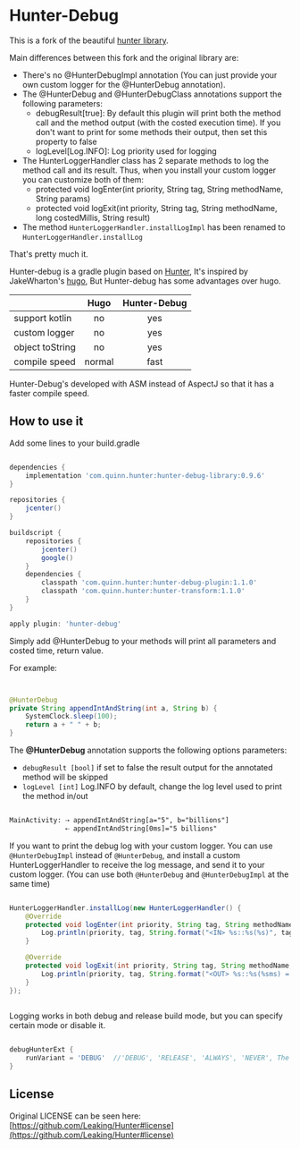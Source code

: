 # Hunter-Debug

This is a fork of the beautiful [hunter library](https://github.com/Leaking/Hunter).

Main differences between this fork and the original library are:

 * There's no @HunterDebugImpl annotation (You can just provide your own custom logger for the @HunterDebug annotation).
 * The @HunterDebug and @HunterDebugClass annotations support the following parameters:
    * debugResult[true]: By default this plugin will print both the method call and the method output (with the costed execution time). If you don't want to print for some methods their output, then set this property to false
    * logLevel[Log.INFO]: Log priority used for logging
 * The HunterLoggerHandler class has 2 separate methods to log the method call and its result. Thus, when you install your custom logger you can customize both of them:
    * protected void logEnter(int priority, String tag, String methodName, String params)
    * protected void logExit(int priority, String tag, String methodName, long costedMillis, String result)
 * The method `HunterLoggerHandler.installLogImpl` has been renamed to `HunterLoggerHandler.installLog`

That's pretty much it.



Hunter-debug is a gradle plugin based on [Hunter](https://github.com/Leaking/Hunter), It's inspired by JakeWharton's [hugo](https://github.com/JakeWharton/hugo), But Hunter-debug
has some advantages over hugo.

|       | Hugo     | Hunter-Debug     |
| ---------- | :-----------:  | :-----------: |
| support kotlin     | no     | yes     |
| custom logger     | no     | yes     |
| object toString     | no     | yes     |
| compile speed     | normal     | fast     |



Hunter-Debug's developed with ASM instead of AspectJ so that it has a faster compile speed.

## How to use it

Add some lines to your build.gradle

```groovy

dependencies {
    implementation 'com.quinn.hunter:hunter-debug-library:0.9.6'
}

repositories {
    jcenter()
}

buildscript {
    repositories {
        jcenter()
        google()
    }
    dependencies {
        classpath 'com.quinn.hunter:hunter-debug-plugin:1.1.0'
        classpath 'com.quinn.hunter:hunter-transform:1.1.0'
    }
}

apply plugin: 'hunter-debug'

```
Simply add @HunterDebug to your methods will print all parameters and costed time, return value.

For example:

```java


@HunterDebug
private String appendIntAndString(int a, String b) {
    SystemClock.sleep(100);
    return a + " " + b;
}

```

The **@HunterDebug** annotation supports the following options parameters:

 * `debugResult [bool]` if set to false the result output for the annotated method will be skipped
 * `logLevel [int]` Log.INFO by default, change the log level used to print the method in/out


```xml 

MainActivity: ⇢ appendIntAndString[a="5", b="billions"]
              ⇠ appendIntAndString[0ms]="5 billions"

```

If you want to print the debug log with your custom logger. You can use `@HunterDebugImpl` instead of `@HunterDebug`, and 
install a custom HunterLoggerHandler to receive the log message, and send it to your custom logger.
(You can use both `@HunterDebug` and `@HunterDebugImpl` at the same time)

```java 

HunterLoggerHandler.installLog(new HunterLoggerHandler() {
    @Override
    protected void logEnter(int priority, String tag, String methodName, String params) {
        Log.println(priority, tag, String.format("<IN> %s::%s(%s)", tag, methodName, params));
    }

    @Override
    protected void logExit(int priority, String tag, String methodName, long costedMillis, String result) {
        Log.println(priority, tag, String.format("<OUT> %s::%s(%sms) = %s", tag, methodName, costedMillis, result));
    }
});
        
```

Logging works in both debug and release build mode, but you can specify certain mode or disable it.

```groovy

debugHunterExt {
    runVariant = 'DEBUG'  //'DEBUG', 'RELEASE', 'ALWAYS', 'NEVER', The 'ALWAYS' is default value
}

``` 


## License

Original LICENSE can be seen here: [https://github.com/Leaking/Hunter#license](https://github.com/Leaking/Hunter#license)

    